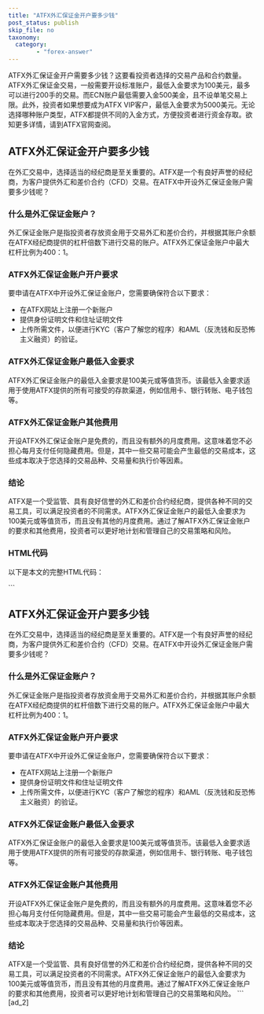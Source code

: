 ```yaml
---
title: "ATFX外汇保证金开户要多少钱"
post_status: publish
skip_file: no
taxonomy:
  category:
        - "forex-answer"
---
```


ATFX外汇保证金开户需要多少钱？这要看投资者选择的交易产品和合约数量。ATFX外汇保证金交易，一般需要开设标准账户，最低入金要求为100美元，最多可以进行200手的交易。而ECN账户最低需要入金500美金，且不设单笔交易上限。此外，投资者如果想要成为ATFX VIP客户，最低入金要求为5000美元。无论选择哪种账户类型，ATFX都提供不同的入金方式，方便投资者进行资金存取。欲知更多详情，请到ATFX官网查阅。

## ATFX外汇保证金开户要多少钱

在外汇交易中，选择适当的经纪商是至关重要的。ATFX是一个有良好声誉的经纪商，为客户提供外汇和差价合约（CFD）交易。在ATFX中开设外汇保证金账户需要多少钱呢？

### 什么是外汇保证金账户？

外汇保证金账户是指投资者存放资金用于交易外汇和差价合约，并根据其账户余额在ATFX经纪商提供的杠杆倍数下进行交易的账户。ATFX外汇保证金账户中最大杠杆比例为400：1。

### ATFX外汇保证金账户开户要求

要申请在ATFX中开设外汇保证金账户，您需要确保符合以下要求：

- 在ATFX网站上注册一个新账户
- 提供身份证明文件和住址证明文件
- 上传所需文件，以便进行KYC（客户了解您的程序）和AML（反洗钱和反恐怖主义融资）的验证。

### ATFX外汇保证金账户最低入金要求

ATFX外汇保证金账户的最低入金要求是100美元或等值货币。该最低入金要求适用于使用ATFX提供的所有可接受的存款渠道，例如信用卡、银行转账、电子钱包等。

### ATFX外汇保证金账户其他费用

开设ATFX外汇保证金账户是免费的，而且没有额外的月度费用。这意味着您不必担心每月支付任何隐藏费用。但是，其中一些交易可能会产生最低的交易成本，这些成本取决于您选择的交易品种、交易量和执行价等因素。

### 结论

ATFX是一个受监管、具有良好信誉的外汇和差价合约经纪商，提供各种不同的交易工具，可以满足投资者的不同需求。ATFX外汇保证金账户的最低入金要求为100美元或等值货币，而且没有其他的月度费用。通过了解ATFX外汇保证金账户的要求和其他费用，投资者可以更好地计划和管理自己的交易策略和风险。

### HTML代码

以下是本文的完整HTML代码：

\`\`\`

## ATFX外汇保证金开户要多少钱

在外汇交易中，选择适当的经纪商是至关重要的。ATFX是一个有良好声誉的经纪商，为客户提供外汇和差价合约（CFD）交易。在ATFX中开设外汇保证金账户需要多少钱呢？

### 什么是外汇保证金账户？

外汇保证金账户是指投资者存放资金用于交易外汇和差价合约，并根据其账户余额在ATFX经纪商提供的杠杆倍数下进行交易的账户。ATFX外汇保证金账户中最大杠杆比例为400：1。

### ATFX外汇保证金账户开户要求

要申请在ATFX中开设外汇保证金账户，您需要确保符合以下要求：

- 在ATFX网站上注册一个新账户
- 提供身份证明文件和住址证明文件
- 上传所需文件，以便进行KYC（客户了解您的程序）和AML（反洗钱和反恐怖主义融资）的验证。

### ATFX外汇保证金账户最低入金要求

ATFX外汇保证金账户的最低入金要求是100美元或等值货币。该最低入金要求适用于使用ATFX提供的所有可接受的存款渠道，例如信用卡、银行转账、电子钱包等。

### ATFX外汇保证金账户其他费用

开设ATFX外汇保证金账户是免费的，而且没有额外的月度费用。这意味着您不必担心每月支付任何隐藏费用。但是，其中一些交易可能会产生最低的交易成本，这些成本取决于您选择的交易品种、交易量和执行价等因素。

### 结论

ATFX是一个受监管、具有良好信誉的外汇和差价合约经纪商，提供各种不同的交易工具，可以满足投资者的不同需求。ATFX外汇保证金账户的最低入金要求为100美元或等值货币，而且没有其他的月度费用。通过了解ATFX外汇保证金账户的要求和其他费用，投资者可以更好地计划和管理自己的交易策略和风险。 \`\`\` \[ad\_2\]
